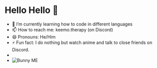 # Hello Hello 👋

- 🌱 I’m currently learning how to code in different languages
- 📫 How to reach me: keemo.therapy (on Discord)
- 😄 Pronouns: He/Him
- ⚡ Fun fact: I do nothing but watch anime and talk to close friends on Discord.
-
- ![Bunny ME](https://github.com/KeemoTherapy/KeemoTherapy/assets/105063730/5e8e0b52-6418-4bee-983e-4d870f403c06)
